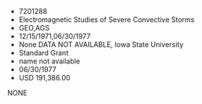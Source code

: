 * 7201288
* Electromagnetic Studies of Severe Convective Storms
* GEO,AGS
* 12/15/1971,06/30/1977
* None   DATA NOT AVAILABLE, Iowa State University
* Standard Grant
*   name not available
* 06/30/1977
* USD 191,386.00

NONE